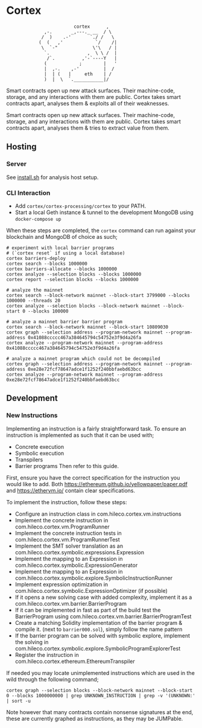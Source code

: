 # Cortex

```
                         cortex      ,
              ,-.       _,---._ __  / \
             /  )    .-'       `./ /   \
            (  (   ,'            `/    /|
             \  `-"             \'\   / |
              `.              ,  \ \ /  |
               /`.          ,'-`----Y   |
              (            ;        |   '
              |  ,-.    ,-'         |  /
              |  | (   |     eth    | /
              )  |  \  `.___________|/
```

Smart contracts open up new attack surfaces.
Their machine-code, storage, and any interactions with them are public.
Cortex takes smart contracts apart, analyses them & exploits all of their weaknesses.

Smart contracts open up new attack surfaces. Their machine-code, storage, and any interactions with them are public. Cortex takes smart contracts apart, analyses them & tries to extract value from them.

## Hosting

### Server

See [install.sh](install.sh) for analysis host setup.

### CLI Interaction

- Add `cortex/cortex-processing/cortex` to your PATH.
- Start a local Geth instance & tunnel to the development MongoDB using `docker-compose up`

When these steps are completed, the `cortex` command can run against your blockchain and MongoDB of choice as such;

    # experiment with local barrier programs
    # (`cortex reset` if using a local database)
    cortex barriers-deploy
    cortex search --blocks 1000000
    cortex barriers-allocate --blocks 1000000
    cortex analyze --selection blocks --blocks 1000000
    cortex report --selection blocks --blocks 1000000

    # analyze the mainnet
    cortex search --block-network mainnet --block-start 3799000 --blocks 1000000 --threads 20
    cortex analyze --selection blocks --block-network mainnet --block-start 0 --blocks 100000
    
    # analyze a mainnet barrier barrier program
    cortex search --block-network mainnet --block-start 10809030
    cortex graph --selection address --program-network mainnet --program-address 0x41088ccccc467a384645794c54752e3f9d4a26fa
    cortex analyze --program-network mainnet --program-address 0x41088ccccc467a384645794c54752e3f9d4a26fa

    # analyze a mainnet program which could not be decompiled
    cortex graph --selection address --program-network mainnet --program-address 0xe28e72fcf78647adce1f1252f240bbfaebd63bcc
    cortex analyze --program-network mainnet --program-address 0xe28e72fcf78647adce1f1252f240bbfaebd63bcc

## Development

### New Instructions

Implementing an instruction is a fairly straightforward task.
To ensure an instruction is implemented as such that it can be used with;
- Concrete execution
- Symbolic execution
- Transpilers
- Barrier programs
Then refer to this guide.

First, ensure you have the correct specification for the instruction you would like to add.
Both https://ethereum.github.io/yellowpaper/paper.pdf and https://ethervm.io/ contain clear specifications.

To implement the instruction, follow these steps:
- Configure an instruction class in com.hileco.cortex.vm.instructions
- Implement the concrete instruction in com.hileco.cortex.vm.ProgramRunner
- Implement the concrete instruction tests in com.hileco.cortex.vm.ProgramRunnerTest
- Implement the SMT solver translation as an com.hileco.cortex.symbolic.expressions.Expression
- Implement the mapping to an Expression in com.hileco.cortex.symbolic.ExpressionGenerator
- Implement the mapping to an Expression in com.hileco.cortex.symbolic.explore.SymbolicInstructionRunner
- Implement expression optimization in com.hileco.cortex.symbolic.ExpressionOptimizer (if possible)
- If it opens a new solving case with added complexity, implement it as a com.hileco.cortex.vm.barrier.BarrierProgram
- If it can be implemented in fast as part of the build test the BarrierProgram using com.hileco.cortex.vm.barrier.BarrierProgramTest
- Create a matching Solidity implementation of the barrier program & compile it. (next to `barrier000.sol`), simply follow the name pattern
- If the barrier program can be solved with symbolic explore, implement the solving in com.hileco.cortex.symbolic.explore.SymbolicProgramExplorerTest
- Register the instruction in com.hileco.cortex.ethereum.EthereumTranspiler

If needed you may locate unimplemented instructions which are used in the wild through the following command;

    cortex graph --selection blocks --block-network mainnet --block-start 0 --blocks 1000000000 | grep UNKNOWN_INSTRUCTION | grep -v '(UNKNOWN:' | sort -u

Note however that many contracts contain nonsense signatures at the end, these are currently graphed as instructions, as they may be JUMPable.
